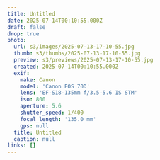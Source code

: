 ```yaml
---
title: Untitled
date: 2025-07-14T00:10:55.000Z
draft: false
drop: true
photo:
  url: s3/images/2025-07-13-17-10-55.jpg
  thumb: s3/thumbs/2025-07-13-17-10-55.jpg
  preview: s3/previews/2025-07-13-17-10-55.jpg
  created: 2025-07-14T00:10:55.000Z
  exif:
    make: Canon
    model: 'Canon EOS 70D'
    lens: 'EF-S18-135mm f/3.5-5.6 IS STM'
    iso: 800
    aperture: 5.6
    shutter_speed: 1/400
    focal_length: '135.0 mm'
    gps: null
  title: Untitled
  caption: null
links: []
---
```


